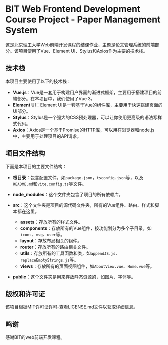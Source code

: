 # BIT Web Frontend Development Course Project - Paper Management System

这是北京理工大学Web前端开发课程的结课作业，主题是论文管理系统的前端部分。该项目使用了Vue、Element UI、Stylus和Axios作为主要的技术栈。

## 技术栈

本项目主要使用了以下的技术栈：

- **Vue.js**：Vue是一套用于构建用户界面的渐进式框架，主要用于搭建项目的前端部分。在本项目中，我们使用了Vue 3。
- **Element UI**：Element UI是一套基于Vue的组件库，主要用于快速搭建页面的UI部分。
- **Stylus**：Stylus是一个强大的CSS预处理器，可以让你使用更高级的语法写样式代码。
- **Axios**：Axios是一个基于Promise的HTTP库，可以用在浏览器和node.js中，主要用于处理项目的API请求。

## 项目文件结构

下面是本项目的主要文件结构：

- **根目录**：包含配置文件，如`package.json`，`tsconfig.json`等，以及`README.md`和`vite.config.ts`等文件。

- **node_modules**：这个文件夹包含了项目的所有依赖库。

- **src**：这个文件夹是项目的源代码文件夹，所有的Vue组件、路由、样式和脚本都在这里。

  - **assets**：存放所有的样式文件。
  - **components**：存放所有的Vue组件，按功能划分为多个子目录，如`icons`、`msg`、`user`等。
  - **layout**：存放布局相关的组件。
  - **router**：存放所有的路由相关文件。
  - **utils**：存放所有的工具函数和类，如`appendJS.js`、`replaceEmptyStrings.js`等。
  - **views**：存放所有的页面视图组件，如`AboutView.vue`、`Home.vue`等。

- **public**：这个文件夹是用来存放静态资源的，如图片、字体等。

## 版权和许可证

该项目根据MIT许可证许可-查看LICENSE.md文件以获取详细信息。

## 鸣谢

感谢BIT的web前端开发课程。
